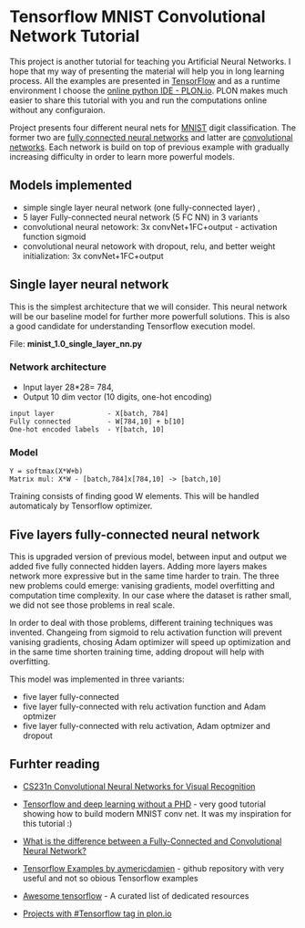 # Tensorflow MNIST Convolutional Network Tutorial

This project is another tutorial for teaching you Artificial Neural Networks. I hope that my way of presenting the material will help you in long learning process. All the examples are presented in [TensorFlow](https://www.tensorflow.org/) and as a runtime environment I choose the [online python IDE - PLON.io](https://plon.io). PLON makes much easier to share this tutorial with you and run the computations online without any configuraion.

Project presents four different neural nets for [MNIST](http://yann.lecun.com/exdb/mnist/) digit classification. The former two are [fully connected neural networks](https://en.wikipedia.org/wiki/Artificial_neural_network) and latter are [convolutional networks](https://en.wikipedia.org/wiki/Convolutional_neural_network). 
Each network is build on top of previous example with gradually increasing difficulty in order to learn more powerful models.


## Models implemented

* simple single layer neural network (one fully-connected layer) , 
* 5 layer Fully-connected neural network (5 FC NN) in 3 variants
* convolutional neural netowork: 3x convNet+1FC+output - activation function sigmoid
* convolutional neural netowork with dropout, relu, and better weight initialization: 3x convNet+1FC+output 





## Single layer neural network

This is the simplest architecture that we will consider. This neural network will be our baseline model for further more powerfull solutions.
This is also a good candidate for understanding Tensorflow execution model.

File: **minist\_1.0\_single\_layer\_nn.py**

### Network architecture

* Input layer 28*28= 784, 
* Output 10 dim vector (10 digits, one-hot encoding)

```
input layer             - X[batch, 784]
Fully connected         - W[784,10] + b[10]
One-hot encoded labels  - Y[batch, 10]
```

### Model

```
Y = softmax(X*W+b)
Matrix mul: X*W - [batch,784]x[784,10] -> [batch,10]
```

Training consists of finding good W elements. This will be handled automaticaly by Tensorflow optimizer.

## Five layers fully-connected neural network

This is upgraded version of previous model, between input and output we added five fully connected hidden layers. Adding more layers makes network more expressive but in the same time harder to train. The three new problems could emerge: vanising gradients, model overfitting and computation time complexity. In our case where the dataset is rather small, we did not see those problems in real scale.

In order to deal with those problems, different training techniques was invented. Changeing from sigmoid to relu activation function will prevent vanising gradients, chosing Adam optimizer will speed up  optimization and in the same time shorten training time, adding dropout will help with overfitting.

This model was implemented in three variants:

* five layer fully-connected 
* five layer fully-connected with relu activation function and Adam optmizer
* five layer fully-connected with relu activation, Adam optmizer and dropout
 
 
## Furhter reading

* [CS231n Convolutional Neural Networks for Visual Recognition](http://cs231n.github.io/convolutional-networks/)
* [Tensorflow and deep learning without a PHD](https://codelabs.developers.google.com/codelabs/cloud-tensorflow-mnist/) - very good tutorial showing how to build modern MNIST conv net. It was my inspiration for this tutorial :)
* [What is the difference between a Fully-Connected and Convolutional Neural Network?](https://www.reddit.com/r/MachineLearning/comments/3yy7ko/what_is_the_difference_between_a_fullyconnected/)
* [Tensorflow Examples by aymericdamien](aymericdamien/TensorFlow-Examples) - github repository with very useful and not so obious Tensorflow examples
* [Awesome tensorflow](https://github.com/jtoy/awesome-tensorflow) - A curated list of dedicated resources

* [Projects with #Tensorflow tag in plon.io](https://plon.io/explore/tag/tensoflow)